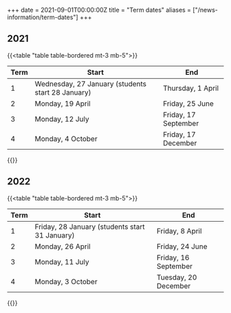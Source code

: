 +++
date = 2021-09-01T00:00:00Z
title = "Term dates"
aliases = ["/news-information/term-dates"]
+++
## 2021

{{<table "table table-bordered mt-3 mb-5">}}

| Term | Start | End |
| --- | --- | --- |
| 1 | Wednesday, 27 January (students start 28 January) | Thursday, 1 April |
| 2 | Monday, 19 April | Friday, 25 June |
| 3 | Monday, 12 July | Friday, 17 September |
| 4 | Monday, 4 October | Friday, 17 December |

{{</table>}}

## 2022

{{<table "table table-bordered mt-3 mb-5">}}

| Term | Start | End |
| --- | --- | --- |
| 1 | Friday, 28 January (students start 31 January) | Friday, 8 April |
| 2 | Monday, 26 April | Friday, 24 June |
| 3 | Monday, 11 July | Friday, 16 September |
| 4 | Monday, 3 October | Tuesday, 20 December |

{{</table>}}
